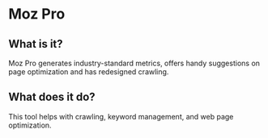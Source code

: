 # Moz Pro

## What is it?
Moz Pro generates industry-standard metrics, offers handy suggestions on page optimization and has redesigned crawling.

## What does it do?
This tool helps with crawling, keyword management, and web page optimization.
